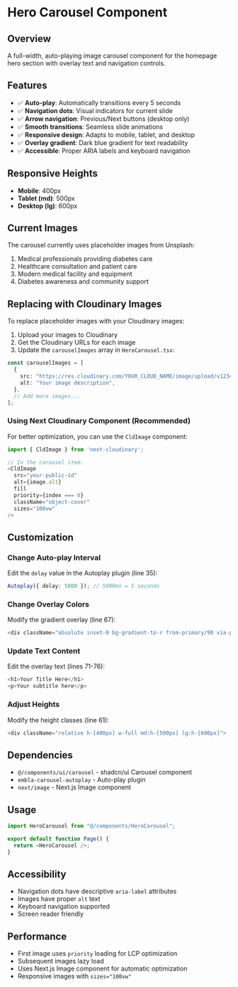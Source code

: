 # Hero Carousel Component

## Overview

A full-width, auto-playing image carousel component for the homepage hero section with overlay text and navigation controls.

## Features

- ✅ **Auto-play**: Automatically transitions every 5 seconds
- ✅ **Navigation dots**: Visual indicators for current slide
- ✅ **Arrow navigation**: Previous/Next buttons (desktop only)
- ✅ **Smooth transitions**: Seamless slide animations
- ✅ **Responsive design**: Adapts to mobile, tablet, and desktop
- ✅ **Overlay gradient**: Dark blue gradient for text readability
- ✅ **Accessible**: Proper ARIA labels and keyboard navigation

## Responsive Heights

- **Mobile**: 400px
- **Tablet (md)**: 500px
- **Desktop (lg)**: 600px

## Current Images

The carousel currently uses placeholder images from Unsplash:

1. Medical professionals providing diabetes care
2. Healthcare consultation and patient care
3. Modern medical facility and equipment
4. Diabetes awareness and community support

## Replacing with Cloudinary Images

To replace placeholder images with your Cloudinary images:

1. Upload your images to Cloudinary
2. Get the Cloudinary URLs for each image
3. Update the `carouselImages` array in `HeroCarousel.tsx`:

```typescript
const carouselImages = [
  {
    src: "https://res.cloudinary.com/YOUR_CLOUD_NAME/image/upload/v1234567890/hero-1.jpg",
    alt: "Your image description",
  },
  // Add more images...
];
```

### Using Next Cloudinary Component (Recommended)

For better optimization, you can use the `CldImage` component:

```typescript
import { CldImage } from 'next-cloudinary';

// In the carousel item:
<CldImage
  src="your-public-id"
  alt={image.alt}
  fill
  priority={index === 0}
  className="object-cover"
  sizes="100vw"
/>
```

## Customization

### Change Auto-play Interval

Edit the `delay` value in the Autoplay plugin (line 35):

```typescript
Autoplay({ delay: 5000 }); // 5000ms = 5 seconds
```

### Change Overlay Colors

Modify the gradient overlay (line 67):

```typescript
<div className="absolute inset-0 bg-gradient-to-r from-primary/90 via-primary/70 to-primary/50" />
```

### Update Text Content

Edit the overlay text (lines 71-76):

```typescript
<h1>Your Title Here</h1>
<p>Your subtitle here</p>
```

### Adjust Heights

Modify the height classes (line 61):

```typescript
<div className="relative h-[400px] w-full md:h-[500px] lg:h-[600px]">
```

## Dependencies

- `@/components/ui/carousel` - shadcn/ui Carousel component
- `embla-carousel-autoplay` - Auto-play plugin
- `next/image` - Next.js Image component

## Usage

```typescript
import HeroCarousel from "@/components/HeroCarousel";

export default function Page() {
  return <HeroCarousel />;
}
```

## Accessibility

- Navigation dots have descriptive `aria-label` attributes
- Images have proper `alt` text
- Keyboard navigation supported
- Screen reader friendly

## Performance

- First image uses `priority` loading for LCP optimization
- Subsequent images lazy load
- Uses Next.js Image component for automatic optimization
- Responsive images with `sizes="100vw"`

